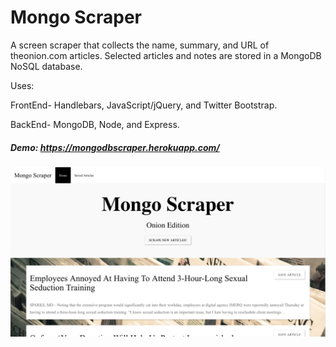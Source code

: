 # Mongo Scraper

A screen scraper that collects the name, summary, and URL of theonion.com articles. 
Selected articles and notes are stored in a MongoDB NoSQL database. 

Uses:

FrontEnd-
Handlebars, JavaScript/jQuery, and Twitter Bootstrap.

BackEnd-
MongoDB, Node, and Express.

##### Demo: https://mongodbscraper.herokuapp.com/

![Node](public/assets/images/mongoscraper.png)
